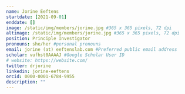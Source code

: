 ```yaml
---
name: Jorine Eeftens
startdate: [2021-09-01]
enddate: []
image: /static/img/members/jorine.jpg #365 x 365 pixels, 72 dpi
altimage: /static/img/members/jorine.jpg #365 x 365 pixels, 72 dpi
position: Principle Investigator
pronouns: she/her #personal pronouns
email: jorine (at) eeftenslab.com #Preferred public email address
scholar: vufhst0AAAAJ #Google Scholar User ID
# website: https://website.com/
twitter: drjorine
linkedin: jorine-eeftens
orcid: 0000-0001-6784-9955
description: ""
---
```

